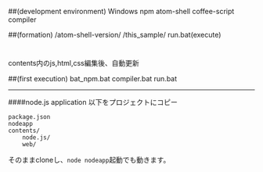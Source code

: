 ##(development environment)
Windows
npm
atom-shell
coffee-script compiler


##(formation)
	/atom-shell-version/
	/this_sample/
		run.bat(execute)
#

contents内のjs,html,css編集後、自動更新

##(first execution)
	bat_npm.bat
	compiler.bat
	run.bat


---
####node.js application
以下をプロジェクトにコピー

	package.json
	nodeapp
	contents/
		node.js/
		web/

そのままcloneし、`node nodeapp`起動でも動きます。
